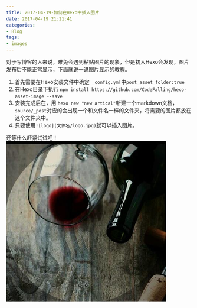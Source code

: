 ```yaml
---
title: 2017-04-19-如何在Hexo中插入图片
date: 2017-04-19 21:21:41
categories: 
- Blog
tags:
- images
---
```

对于写博客的人来说，难免会遇到粘贴图片的现象，但是初入Hexo会发现，图片发布后不能正常显示，下面就说一说图片显示的教程。
<!--more-->

1. 首先需要在Hexo安装文件中确定` _config.ym`l 中`post_asset_folder:true`
2. 在Hexo目录下执行 `npm install https://github.com/CodeFalling/hexo-asset-image --save`
3. 安装完成后在，用 `hexo new "new artical"`新建一个markdown文档，`source/_post`对应的会出现一个和文件名一样的文件夹，将需要的图片都放在这个文件夹中。
4. 只要使用`![logo](文件名/logo.jpg)`就可以插入图片。

还等什么赶紧试试吧！
![logo](2017-04-19-如何在Hexo中插入图片/one.jpg)
